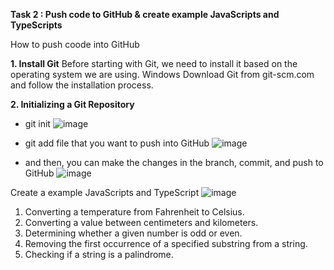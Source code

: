 **Task 2 : Push code to GitHub & create example JavaScripts and TypeScripts**

How to push coode into GitHub

**1. **Install Git****
Before starting with Git, we need to install it based on the operating system we are using.
Windows
Download Git from git-scm.com and follow the installation process.

**2. Initializing a Git Repository**
* git init
 ![image](https://github.com/user-attachments/assets/b5282518-3f1f-45fb-aa99-c8fce49cacc6)

* git add file that you want to push into GitHub
![image](https://github.com/user-attachments/assets/444b87a1-a17b-4346-b223-97c1d6df67b2)

* and then, you can make the changes in the branch, commit, and push to GitHub
![image](https://github.com/user-attachments/assets/a273fe09-9930-4795-b642-201bf39b124c)


Create a example JavaScripts and TypeScript
![image](https://github.com/user-attachments/assets/5309f246-b720-4930-a396-d2b49db8c912)

1. Converting a temperature from Fahrenheit to Celsius.
2. Converting a value between centimeters and kilometers.
3. Determining whether a given number is odd or even.
4. Removing the first occurrence of a specified substring from a string.
5. Checking if a string is a palindrome.

